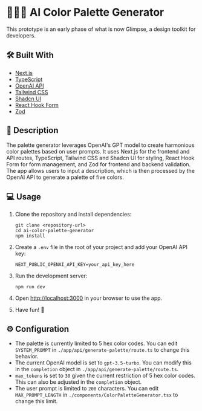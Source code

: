 # 🤖🧑‍🎨 AI Color Palette Generator

This prototype is an early phase of what is now Glimpse, a design toolkit for developers.

## 🛠️ Built With

- [Next.js](https://nextjs.org/)
- [TypeScript](https://www.typescriptlang.org/)
- [OpenAI API](https://openai.com/)
- [Tailwind CSS](https://tailwindcss.com/)
- [Shadcn UI](https://ui.shadcn.com/)
- [React Hook Form](https://react-hook-form.com/)
- [Zod](https://zod.dev/)

## 📝 Description

The palette generator leverages OpenAI's GPT model to create harmonious color palettes based on user prompts. It uses Next.js for the frontend and API routes, TypeScript, Tailwind CSS and Shadcn UI for styling, React Hook Form for form management, and Zod for frontend and backend validation. The app allows users to input a description, which is then processed by the OpenAI API to generate a palette of five colors.

## 💻 Usage

1. Clone the repository and install dependencies:

   ```
   git clone <repository-url>
   cd ai-color-palette-generator
   npm install
   ```

2. Create a `.env` file in the root of your project and add your OpenAI API key:

   ```
   NEXT_PUBLIC_OPENAI_API_KEY=your_api_key_here
   ```

3. Run the development server:

   ```
   npm run dev
   ```

4. Open [http://localhost:3000](http://localhost:3000) in your browser to use the app.

5. Have fun! 🙂

## ⚙️ Configuration

- The palette is currently limited to 5 hex color codes. You can edit `SYSTEM_PROMPT` in `./app/api/generate-palette/route.ts` to change this behavior.
- The current OpenAI model is set to `gpt-3.5-turbo`. You can modify this in the `completion` object in `./app/api/generate-palette/route.ts`.
- `max_tokens` is set to `30` given the current restriction of 5 hex color codes. This can also be adjusted in the `completion` object.
- The user prompt is limited to `200` characters. You can edit `MAX_PROMPT_LENGTH` in `./components/ColorPaletteGenerator.tsx` to change this limit.
